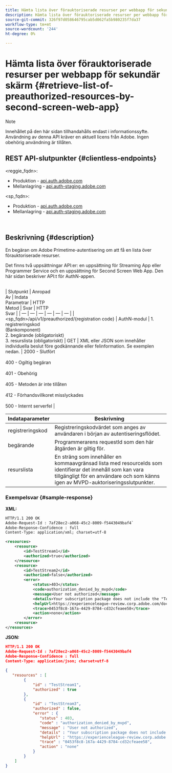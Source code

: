```yaml
---
title: Hämta lista över förauktoriserade resurser per webbapp för sekundär skärm
description: Hämta lista över förauktoriserade resurser per webbapp för sekundär skärm
source-git-commit: 326f97d058646795cab5d062fa5b980235f7da37
workflow-type: tm+mt
source-wordcount: '244'
ht-degree: 0%

---
```



# Hämta lista över förauktoriserade resurser per webbapp för sekundär skärm {#retrieve-list-of-preauthorized-resources-by-second-screen-web-app}

>[!NOTE]
>
>Innehållet på den här sidan tillhandahålls endast i informationssyfte. Användning av denna API kräver en aktuell licens från Adobe. Ingen obehörig användning är tillåten.

## REST API-slutpunkter {#clientless-endpoints}

&lt;reggie_fqdn>:

* Produktion - [api.auth.adobe.com](http://api.auth.adobe.com/)
* Mellanlagring - [api.auth-staging.adobe.com](http://api.auth-staging.adobe.com/)

&lt;sp_fqdn>:

* Produktion - [api.auth.adobe.com](http://api.auth.adobe.com/)
* Mellanlagring - [api.auth-staging.adobe.com](http://api.auth-staging.adobe.com/)

</br>

## Beskrivning {#description}

En begäran om Adobe Primetime-autentisering om att få en lista över förauktoriserade resurser.

Det finns två uppsättningar API:er: en uppsättning för Streaming App eller Programmer Service och en uppsättning för Second Screen Web App. Den här sidan beskriver API:t för AuthN-appen.

 \
| Slutpunkt | Anropad  </br>Av | Indata   </br>Parametrar | HTTP  </br>Metod | Svar | HTTP  </br>Svar | | — | — | — | — | — | — | | &lt;sp_fqdn>/api/v1/preauthorized/{registration code} | AuthN-modul | 1.  registreringskod  </br>    (Bankomponent)</br>2.  begärande (obligatoriskt)</br>3.  resurslista (obligatoriskt) | GET | XML eller JSON som innehåller individuella beslut före godkännande eller felinformation. Se exemplen nedan. | 2000 - Slutfört</br></br>400 - Ogiltig begäran</br></br>401 - Obehörig</br></br>405 - Metoden är inte tillåten  </br></br>412 - Förhandsvillkoret misslyckades</br></br>500 - Internt serverfel |



| Indataparameter | Beskrivning |
| ----------------- | ------------------------------------------------------------------------------------------------------------------------------------------------------------------------------ |
| registreringskod | Registreringskodvärdet som anges av användaren i början av autentiseringsflödet. |
| begärande | Programmerarens requestId som den här åtgärden är giltig för. |
| resurslista | En sträng som innehåller en kommaavgränsad lista med resourceIds som identifierar det innehåll som kan vara tillgängligt för en användare och som känns igen av MVPD-auktoriseringsslutpunkter. |


### Exempelsvar {#sample-response}

**XML:**

```XML
HTTP/1.1 200 OK
Adobe-Request-Id : 7af28ec2-a068-45c2-8009-f5443049baf4`
Adobe-Response-Confidence : full
Content-Type: application/xml; charset=utf-8

<resources>
    <resource>
        <id>TestStream1</id>
        <authorized>true</authorized>
    </resource>
    <resource>
        <id>TestStream2</id>
        <authorized>false</authorized>  
        <error>
            <status>403</status>
            <code>authorization_denied_by_mvpd</code>
            <message>User not authorized</message>
            <details>Your subscription package does not include the "TestStream3" channel.</details>
            <helpUrl>https://experienceleague-review.corp.adobe.com/docs/primetime/authentication/auth-features/error-reportn/enhanced-error-codes.html#error-codes</helpUrl>
            <trace>0453f8c8-167a-4429-8784-cd32cfeaee58</trace>
            <action>none</action>
        </error>
    <resource>
</resources>
```

**JSON:**

```JSON
HTTP/1.1 200 OK
Adobe-Request-Id : 7af28ec2-a068-45c2-8009-f5443049baf4
Adobe-Response-Confidence : full
Content-Type: application/json; charset=utf-8
 
{
   "resources" : [
        {
            "id" : "TestStream1",
            "authorized" : true
        },
        {
            "id" : "TestStream3",
            "authorized" : false,
            "error" : {
               "status" : 403,
               "code" : "authorization_denied_by_mvpd",
               "message" : "User not authorized",
               "details" : "Your subscription package does not include the "TestStream3" channel.",
               "helpUrl" : "https://experienceleague-review.corp.adobe.com/docs/primetime/authentication/auth-features/error-reportn/enhanced-error-codes.html#error-codes",
               "trace" : "0453f8c8-167a-4429-8784-cd32cfeaee58",
               "action" : "none"
            }
        } 
    ]
}
```

